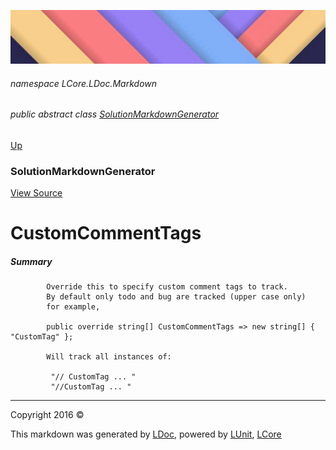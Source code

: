 ![](../Content/LDoc-banner-small.png "")

###### namespace LCore.LDoc.Markdown

###### public abstract class [SolutionMarkdownGenerator](SolutionMarkdownGenerator.md)
[Up](SolutionMarkdownGenerator.md)

### SolutionMarkdownGenerator
[View Source](../Markdown/Generators/SolutionMarkdownGenerator.cs)

# CustomCommentTags

##### Summary

            Override this to specify custom comment tags to track. 
            By default only todo and bug are tracked (upper case only)
            for example, 
            
            public override string[] CustomCommentTags => new string[] { "CustomTag" };
            
            Will track all instances of:
            
             "// CustomTag ... "
             "//CustomTag ... " 
            
            



---

Copyright 2016 &copy; [](../../README.md) [](../../TableOfContents.md)

This markdown was generated by [LDoc](https://github.com/CodeSingularity/LDoc), powered by [LUnit](https://github.com/CodeSingularity/LUnit), [LCore](https://github.com/CodeSingularity/LCore)
